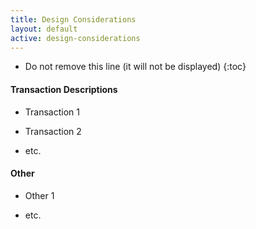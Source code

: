 ```yaml
---
title: Design Considerations
layout: default
active: design-considerations
---
```


<!-- TOC  the css styling for this is \pages\assets\css\project.css under 'markdown-toc'-->

* Do not remove this line (it will not be displayed)
{:toc}

<!-- end TOC -->

#### Transaction Descriptions

  - Transaction 1

  - Transaction 2

  - etc.

#### Other

  - Other 1

  - etc.